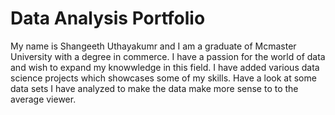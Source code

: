 # Data Analysis Portfolio
My name is Shangeeth Uthayakumr and I am a graduate of Mcmaster University with a degree in commerce. I have a passion for the world of data and wish to expand my knowwledge in this field. I have added various data science projects which showcases some of my skills. Have a look at some data sets I have analyzed to make the data make more sense to to the average viewer.
